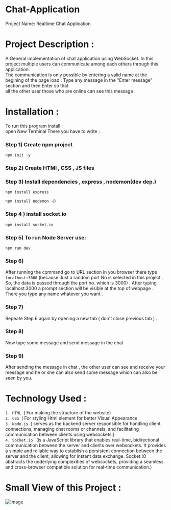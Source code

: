 # Chat-Application
Project Name: Realtime Chat Application 
# Project Description :
A General implementation of chat application using WebSocket. In this project multiple users can communicate among each others through this application.<br>
The communication is only possible by entering a  valid name at the begining of the page load . Type any message in the "Enter message" section and then Enter so that <br>
all the other user those who are online can see this message .
# Installation :
To run this program install : <br>
open New Terminal There you have to write :<br>

### Step 1) Create npm project
```
npm init -y

```
### Step 2) Create HTMl , CSS , JS files <br>

### Step 3) Install dependencies , express , nodemon(dev dep.)

```
npm install express

```
```
npm install nodemon -D

```
### Step 4 ) install socket.io 

```
npm install socket.io

```
### Step 5) To run Node Server use:

```
npm run dev

```
### Step 6) 
After running the command go to  URL section in you browser there type `localhost:3000` (because Just a random port No is selected in this project . So, the data is passed through the port no. which is 3000) . After typing
localhost:3000 a prompt section will be visible at the top of webpage . There you type any name whatever you want . <br>

### Step 7)
Repeate Step 6 again by opening a new tab ( don't close previous tab ) . <br>

### Step 8) 
Now type some message and send message in the chat <br>

### Step 9)
After sending the message in chat , the other user can see and receive your message and he or she can also send some message which can also be seen by you. 

# Technology Used :
  `1. HTML `( For making the structure of the website) <br>
  `2. CSS `( For styling Html element for better Visual Appearance <br>
  `3. Node.js `( serves as the backend server responsible for handling client connections, managing chat rooms or channels, and facilitating communication between clients using websockets.) <br>
  `4. Socket.io ` (is a JavaScript library that enables real-time, bidirectional communication between the server and clients over websockets. It provides a simple and reliable way to establish a persistent connection between the server and the client, allowing for instant data exchange. Socket.IO abstracts the underlying complexities of websockets, providing a seamless and cross-browser compatible solution for real-time communication.) 

# Small View of this Project :
![image](https://github.com/sahasuvankar7/Chat-Application/assets/121181194/fdbad22e-6165-44cc-9fd7-675c8ac187b8)

